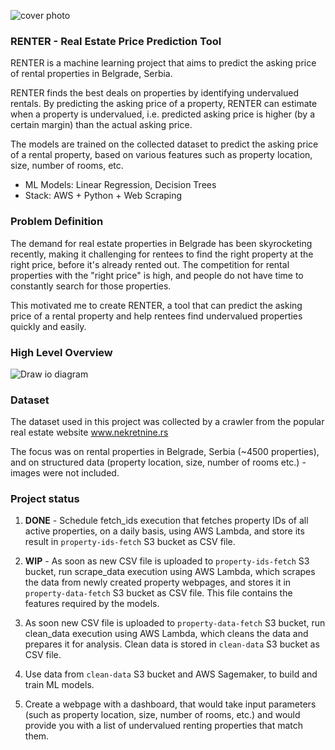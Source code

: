 ![cover photo](https://www.firstpost.com/wp-content/uploads/2022/07/shutterstock_1499350838-1-scaled-1.jpg)

### RENTER - Real Estate Price Prediction Tool

RENTER is a machine learning project that aims to predict the asking price of rental properties in Belgrade, Serbia.

RENTER finds the best deals on properties by identifying undervalued rentals. By predicting the asking price of a property, RENTER can estimate when a property is undervalued, i.e. predicted asking price is higher (by a certain margin) than the actual asking price.

The models are trained on the collected dataset to predict the asking price of a rental property, based on various features such as property location, size, number of rooms, etc.

- ML Models: Linear Regression, Decision Trees
- Stack: AWS + Python + Web Scraping

### Problem Definition

The demand for real estate properties in Belgrade has been skyrocketing recently, making it challenging for rentees to find the right property at the right price, before it's already rented out. The competition for rental properties with the "right price" is high, and people do not have time to constantly search for those properties.

This motivated me to create RENTER, a tool that can predict the asking price of a rental property and help rentees find undervalued properties quickly and easily.

### High Level Overview

![Draw io diagram](https://i.postimg.cc/vZbkJxHg/draw-io-diagram.png)

### Dataset

The dataset used in this project was collected by a crawler from the popular real estate website www.nekretnine.rs

The focus was on rental properties in Belgrade, Serbia (~4500 properties), and on structured data (property location, size, number of rooms etc.) - images were not included.

### Project status

1. **DONE** - Schedule fetch_ids execution that fetches property IDs of all active properties, on a daily basis, using AWS Lambda, and store its result in `property-ids-fetch` S3 bucket as CSV file.

2. **WIP** - As soon as new CSV file is uploaded to `property-ids-fetch` S3 bucket, run scrape_data execution using AWS Lambda, which scrapes the data from newly created property webpages, and stores it in `property-data-fetch` S3 bucket as CSV file. This file contains the features required by the models.

3. As soon new CSV file is uploaded to `property-data-fetch` S3 bucket, run clean_data execution using AWS Lambda, which cleans the data and prepares it for analysis. Clean data is stored in `clean-data` S3 bucket as CSV file.

4. Use data from `clean-data` S3 bucket and AWS Sagemaker, to build and train ML models.

5. Create a webpage with a dashboard, that would take input parameters (such as property location, size, number of rooms, etc.) and would provide you with a list of undervalued renting properties that match them.
